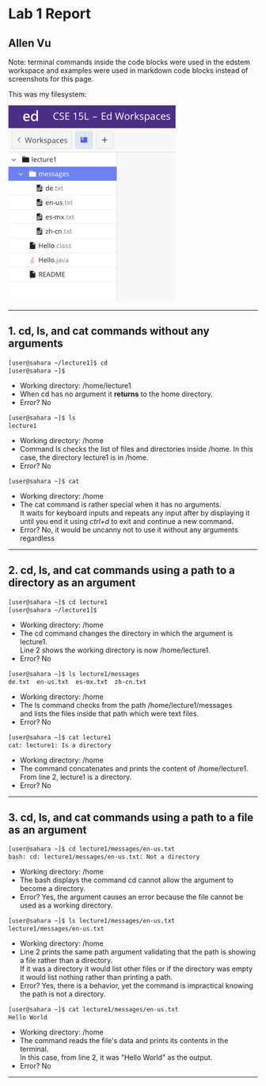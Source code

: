 # Lab 1 Report  
## Allen Vu     
Note: terminal commands inside the code blocks were used in the edstem workspace and examples were used in markdown code blocks instead of screenshots for this page. 

This was my filesystem:

![Image](lab1_workspace.png)  

---  
## 1. cd, ls, and cat commands without any arguments  
```
[user@sahara ~/lecture1]$ cd
[user@sahara ~]$ 
```
- Working directory: /home/lecture1    
- When cd has no argument it **returns** to the home directory.  
- Error? No


```
[user@sahara ~]$ ls
lecture1
```
- Working directory: /home     
- Command ls checks the list of files and directories inside /home. In this case, the directory lecture1 is in /home.  
- Error? No


```
[user@sahara ~]$ cat
```
- Working directory: /home   
- The cat command is rather special when it has no arguments.    
It waits for keyboard inputs and repeats any input after by displaying it  
until you end it using *ctrl+d* to exit and continue a new command.  
- Error? No, it would be uncanny not to use it without any arguments regardless  

---  
## 2. cd, ls, and cat commands using a path to a directory as an argument    
```
[user@sahara ~]$ cd lecture1
[user@sahara ~/lecture1]$
```
- Working directory: /home  
- The cd command changes the directory in which the argument is lecture1.  
Line 2 shows the working directory is now /home/lecture1.  
- Error? No


```
[user@sahara ~]$ ls lecture1/messages
de.txt  en-us.txt  es-mx.txt  zh-cn.txt
```
- Working directory: /home    
- The ls command checks from the path /home/lecture1/messages   
and lists the files inside that path which were text files.  
- Error? No


```
[user@sahara ~]$ cat lecture1
cat: lecture1: Is a directory
```
- Working directory: /home     
- The command concatenates and prints the content of /home/lecture1.  
From line 2, lecture1 is a directory.  
- Error? No     

---  
## 3. cd, ls, and cat commands using a path to a file as an argument  
```
[user@sahara ~]$ cd lecture1/messages/en-us.txt
bash: cd: lecture1/messages/en-us.txt: Not a directory
```
- Working directory: /home  
- The bash displays the command cd cannot allow the argument to become a directory.  
- Error? Yes, the argument causes an error because the file cannot be used as a working directory.  


```
[user@sahara ~]$ ls lecture1/messages/en-us.txt
lecture1/messages/en-us.txt
```
- Working directory: /home    
- Line 2 prints the same path argument validating that the path is showing a file rather than a directory.  
If it was a directory it would list other files or if the directory was empty it would list nothing rather than printing a path.   
- Error? Yes, there is a behavior, yet the command is impractical knowing the path is not a directory.


```
[user@sahara ~]$ cat lecture1/messages/en-us.txt
Hello World
```
- Working directory: /home     
- The command reads the file's data and prints its contents in the terminal.    
In this case, from line 2, it was "Hello World" as the output.  
- Error? No  

---
